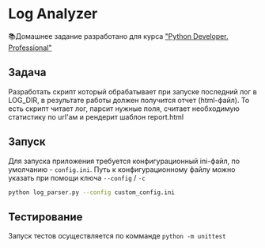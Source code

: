 # Log Analyzer

📚Домашнее задание разработано для курса ["Python Developer. Professional"](https://otus.ru/lessons/python-professional/?utm_source=github&utm_medium=free&utm_campaign=otus)

## Задача

Разработать скрипт который обрабатывает при запуске последний лог в LOG_DIR, в результате работы должен получится отчет (html-файл).
То есть скрипт читает лог, парсит нужные поля, считает необходимую
статистику по url'ам и рендерит шаблон report.html

## Запуск

Для запуска приложения требуется конфигурационный ini-файл, по умолчанию -  `config.ini`.
Путь к конфигурационному файлу можно указать при помощи ключа `--config` / `-c`

```bash
python log_parser.py --config custom_config.ini
```

## Тестирование

Запуск тестов осуществляется по комманде `python -m unittest`

